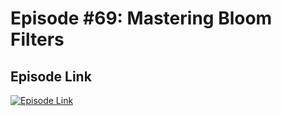 # Episode #69: Mastering Bloom Filters

## Episode Link
 [![Episode Link](https://d502jbuhuh9wk.cloudfront.net/courses/676a431280b1b6481cb6dd64/676a431280b1b6481cb6dd64_scaled_cover.jpg?v=3)](https://www.codeheim.io/courses/Episode-69-Bloom-filter-676a431280b1b6481cb6dd64)
